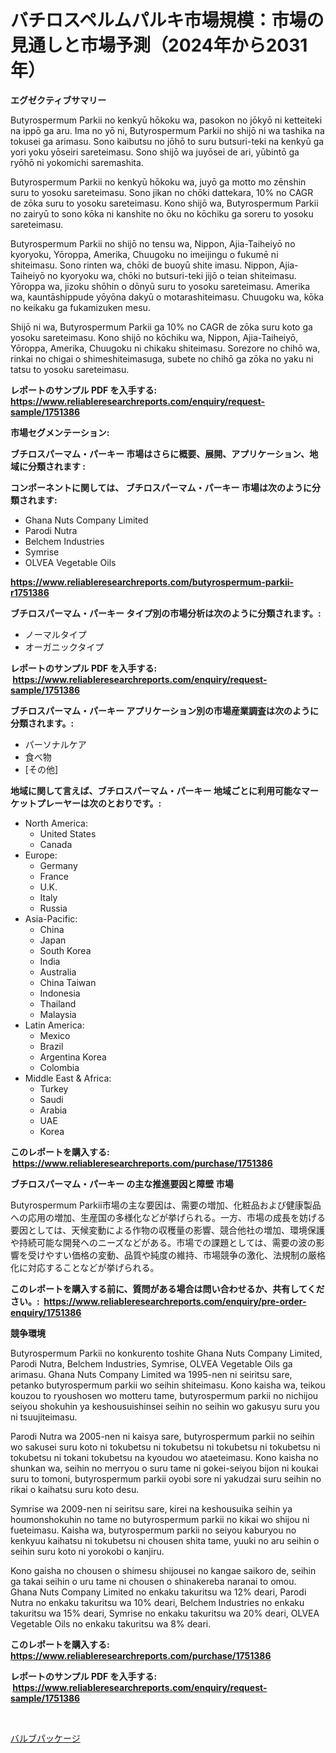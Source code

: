 <p><h1>バチロスペルムパルキ市場規模：市場の見通しと市場予測（2024年から2031年）</h1></p><p><strong>エグゼクティブサマリー</strong></p>
<p><p>Butyrospermum Parkii no kenkyū hōkoku wa, pasokon no jōkyō ni ketteiteki na ippō ga aru. Ima no yō ni, Butyrospermum Parkii no shijō ni wa tashika na tokusei ga arimasu. Sono kaibutsu no jōhō to suru butsuri-teki na kenkyū ga yori yoku yōseiri sareteimasu. Sono shijō wa juyōsei de ari, yūbintō ga ryōhō ni yokomichi saremashita.</p><p>Butyrospermum Parkii no kenkyū hōkoku wa, juyō ga motto mo zēnshin suru to yosoku sareteimasu. Sono jikan no chōki dattekara, 10% no CAGR de zōka suru to yosoku sareteimasu. Kono shijō wa, Butyrospermum Parkii no zairyū to sono kōka ni kanshite no ōku no kōchiku ga soreru to yosoku sareteimasu.</p><p>Butyrospermum Parkii no shijō no tensu wa, Nippon, Ajia-Taiheiyō no kyoryoku, Yōroppa, Amerika, Chuugoku no imeijingu o fukumē ni shiteimasu. Sono rinten wa, chōki de buoyū shite imasu. Nippon, Ajia-Taiheiyō no kyoryoku wa, chōki no butsuri-teki jijō o teian shiteimasu. Yōroppa wa, jizoku shōhin o dōnyū suru to yosoku sareteimasu. Amerika wa, kauntāshippude yōyōna dakyū o motarashiteimasu. Chuugoku wa, kōka no keikaku ga fukamizuken mesu.</p><p>Shijō ni wa, Butyrospermum Parkii ga 10% no CAGR de zōka suru koto ga yosoku sareteimasu. Kono shijō no kōchiku wa, Nippon, Ajia-Taiheiyō, Yōroppa, Amerika, Chuugoku ni chikaku shiteimasu. Sorezore no chihō wa, rinkai no chigai o shimeshiteimasuga, subete no chihō ga zōka no yaku ni tatsu to yosoku sareteimasu.</p></p>
<p><strong>レポートのサンプル PDF を入手する: <a href="https://www.reliableresearchreports.com/enquiry/request-sample/1751386">https://www.reliableresearchreports.com/enquiry/request-sample/1751386</a></strong></p>
<p><strong>市場セグメンテーション:</strong></p>
<p><strong> ブチロスパーマム・パーキー 市場はさらに概要、展開、アプリケーション、地域に分類されます :</strong></p>
<p><strong>コンポーネントに関しては、 ブチロスパーマム・パーキー 市場は次のように分類されます: &nbsp;</strong></p>
<p><ul><li>Ghana Nuts Company Limited</li><li>Parodi Nutra</li><li>Belchem Industries</li><li>Symrise</li><li>OLVEA Vegetable Oils</li></ul></p>
<p><strong><a href="https://www.reliableresearchreports.com/butyrospermum-parkii-r1751386">https://www.reliableresearchreports.com/butyrospermum-parkii-r1751386</a></strong></p>
<p><strong> ブチロスパーマム・パーキー タイプ別の市場分析は次のように分類されます。:</strong></p>
<p><ul><li>ノーマルタイプ</li><li>オーガニックタイプ</li></ul></p>
<p><strong>レポートのサンプル PDF を入手する: &nbsp;<a href="https://www.reliableresearchreports.com/enquiry/request-sample/1751386">https://www.reliableresearchreports.com/enquiry/request-sample/1751386</a></strong></p>
<p><strong> ブチロスパーマム・パーキー アプリケーション別の市場産業調査は次のように分類されます。:</strong></p>
<p><ul><li>パーソナルケア</li><li>食べ物</li><li>[その他]</li></ul></p>
<p><strong>地域に関して言えば、ブチロスパーマム・パーキー 地域ごとに利用可能なマーケットプレーヤーは次のとおりです。:</strong></p>
<p><ul>
    <li>
        North America:
        <ul>
            <li>United States</li>
            <li>Canada</li>
        </ul>
    </li>
    <li>
        Europe:
        <ul>
            <li>Germany</li>
            <li>France</li>
            <li>U.K.</li>
            <li>Italy</li>
            <li>Russia</li>
        </ul>
    </li>
    <li>
        Asia-Pacific:
        <ul>
            <li>China</li>
            <li>Japan</li>
            <li>South Korea</li>
            <li>India</li>
            <li>Australia</li>
            <li>China Taiwan</li>
            <li>Indonesia</li>
            <li>Thailand</li>
            <li>Malaysia</li>
        </ul>
    </li>
    <li>
        Latin America:
        <ul>
            <li>Mexico</li>
            <li>Brazil</li>
            <li>Argentina Korea</li>
            <li>Colombia</li>
        </ul>
    </li>
    <li>
        Middle East & Africa:
        <ul>
            <li>Turkey</li>
            <li>Saudi</li>
            <li>Arabia</li>
            <li>UAE</li>
            <li>Korea</li>
        </ul>
    </li>
    </ul></p>
<p><strong>このレポートを購入する: &nbsp;<a href="https://www.reliableresearchreports.com/purchase/1751386">https://www.reliableresearchreports.com/purchase/1751386</a></strong></p>
<p><strong>ブチロスパーマム・パーキー の主な推進要因と障壁 市場</strong></p>
<p><p>Butyrospermum Parkii市場の主な要因は、需要の増加、化粧品および健康製品への応用の増加、生産国の多様化などが挙げられる。一方、市場の成長を妨げる要因としては、天候変動による作物の収穫量の影響、競合他社の増加、環境保護や持続可能な開発へのニーズなどがある。市場での課題としては、需要の波の影響を受けやすい価格の変動、品質や純度の維持、市場競争の激化、法規制の厳格化に対応することなどが挙げられる。</p></p>
<p><strong>このレポートを購入する前に、質問がある場合は問い合わせるか、共有してください。:&nbsp; <a href="https://www.reliableresearchreports.com/enquiry/pre-order-enquiry/1751386">https://www.reliableresearchreports.com/enquiry/pre-order-enquiry/1751386</a></strong></p>
<p><strong>競争環境</strong></p>
<p><p>Butyrospermum Parkii no konkurento toshite Ghana Nuts Company Limited, Parodi Nutra, Belchem Industries, Symrise, OLVEA Vegetable Oils ga arimasu. Ghana Nuts Company Limited wa 1995-nen ni seiritsu sare, petanko butyrospermum parkii wo seihin shiteimasu. Kono kaisha wa, teikou kouzou to ryoushosen wo motteru tame, butyrospermum parkii no nichijou seiyou shokuhin ya keshousuishinsei seihin no seihin wo gakusyu suru you ni tsuujiteimasu.</p><p>Parodi Nutra wa 2005-nen ni kaisya sare, butyrospermum parkii no seihin wo sakusei suru koto ni tokubetsu ni tokubetsu ni tokubetsu ni tokubetsu ni tokubetsu ni tokani tokubetsu na kyoudou wo ataeteimasu. Kono kaisha no shunkan wa, seihin no merryou o suru tame ni gokei-seiyou bijon ni koukai suru to tomoni, butyrospermum parkii oyobi sore ni yakudzai suru seihin no rikai o kaihatsu suru koto desu.</p><p>Symrise wa 2009-nen ni seiritsu sare, kirei na keshousuika seihin ya houmonshokuhin no tame no butyrospermum parkii no kikai wo shijou ni fueteimasu. Kaisha wa, butyrospermum parkii no seiyou kaburyou no kenkyuu kaihatsu ni tokubetsu ni chousen shita tame, yuuki no aru seihin o seihin suru koto ni yorokobi o kanjiru.</p><p>Kono gaisha no chousen o shimesu shijousei no kangae saikoro de, seihin ga takai seihin o uru tame ni chousen o shinakereba naranai to omou. Ghana Nuts Company Limited no enkaku takuritsu wa 12% deari, Parodi Nutra no enkaku takuritsu wa 10% deari, Belchem Industries no enkaku takuritsu wa 15% deari, Symrise no enkaku takuritsu wa 20% deari, OLVEA Vegetable Oils no enkaku takuritsu wa 8% deari.</p></p>
<p><strong>このレポートを購入する: &nbsp; <a href="https://www.reliableresearchreports.com/purchase/1751386">https://www.reliableresearchreports.com/purchase/1751386</a></strong></p>
<p><strong>レポートのサンプル PDF を入手する: &nbsp;<a href="https://www.reliableresearchreports.com/enquiry/request-sample/1751386">https://www.reliableresearchreports.com/enquiry/request-sample/1751386</a></strong><strong></strong></p>
<p>&nbsp;</p>
<p><p><a href="https://github.com/Sophiaard2003/Market-Research-Report-List-1/blob/main/807026223262.md">バルブパッケージ</a></p></p>